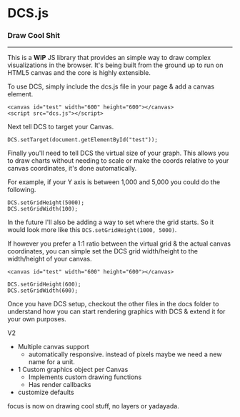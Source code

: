 # DCS.js
### Draw Cool Shit
----

This is a **WIP** JS library that provides an simple way to draw complex visualizations in the browser. It's being built from the ground up to run on HTML5 canvas and the core is highly extensible.

To use DCS, simply include the dcs.js file in your page & add a canvas element.
```
<canvas id="test" width="600" height="600"></canvas>
<script src="dcs.js"></script>
```
Next tell DCS to target your Canvas.

`DCS.setTarget(document.getElementById("test"));`

Finally you'll need to tell DCS the virtual size of your graph. This allows you to draw charts without needing to scale or make the coords relative to your canvas coordinates, it's done automatically.

For example, if your Y axis is between 1,000 and 5,000 you could do the following.

```
DCS.setGridHeight(5000);
DCS.setGridWidth(100);
```
In the future I'll also be adding a way to set where the grid starts. So it would look more like this `DCS.setGridHeight(1000, 5000)`.

If however you prefer a 1:1 ratio between the virtual grid & the actual canvas coordinates, you can simple set the DCS grid width/height to the width/height of your canvas.

```
<canvas id="test" width="600" height="600"></canvas>

DCS.setGridHeight(600);
DCS.setGridWidth(600);
```

Once you have DCS setup, checkout the other files in the docs folder to understand how you can start rendering graphics with DCS & extend it for your own purposes.


V2
- Multiple canvas support
  - automatically responsive. instead of pixels maybe we need a new name for a unit. 
- 1 Custom graphics object per Canvas
  - Implements custom drawing functions
  - Has render callbacks
- customize defaults

focus is now on drawing cool stuff, no layers or yadayada.

